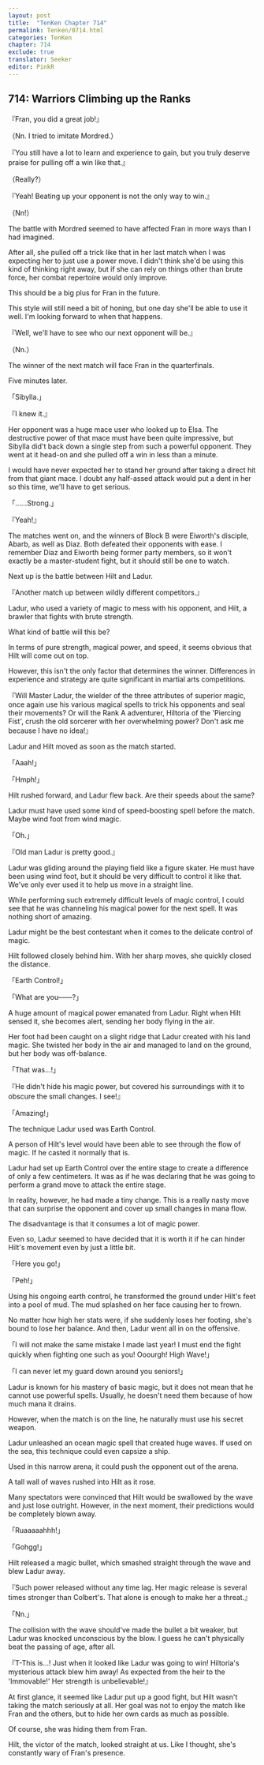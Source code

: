 ```yaml
---
layout: post
title:  "TenKen Chapter 714"
permalink: Tenken/0714.html
categories: TenKen
chapter: 714
exclude: true
translator: Seeker
editor: PinkR
---
```

<h2>714: Warriors Climbing up the Ranks</h2>

『Fran, you did a great job!』

（Nn. I tried to imitate Mordred.）

『You still have a lot to learn and experience to gain, but you truly deserve praise for pulling off a win like that.』

（Really?）

『Yeah! Beating up your opponent is not the only way to win.』

（Nn!）

The battle with Mordred seemed to have affected Fran in more ways than I had imagined.

After all, she pulled off a trick like that in her last match when I was expecting her to just use a power move. I didn't think she'd be using this kind of thinking right away, but if she can rely on things other than brute force, her combat repertoire would only improve.

This should be a big plus for Fran in the future.

This style will still need a bit of honing, but one day she'll be able to use it well. I'm looking forward to when that happens.

『Well, we'll have to see who our next opponent will be.』

（Nn.）

The winner of the next match will face Fran in the quarterfinals.

Five minutes later.

「Sibylla.」

『I knew it.』

Her opponent was a huge mace user who looked up to Elsa. The destructive power of that mace must have been quite impressive, but Sibylla did't back down a single step from such a powerful opponent. They went at it head-on and she pulled off a win in less than a minute.

I would have never expected her to stand her ground after taking a direct hit from that giant mace. I doubt any half-assed attack would put a dent in her so this time, we'll have to get serious.

「……Strong.」

『Yeah!』

The matches went on, and the winners of Block B were Eiworth's disciple, Abarb, as well as Diaz. Both defeated their opponents with ease. I remember Diaz and Eiworth being former party members, so it won't exactly be a master-student fight, but it should still be one to watch.

Next up is the battle between Hilt and Ladur.

『Another match up between wildly different competitors.』

Ladur, who used a variety of magic to mess with his opponent, and Hilt, a brawler that fights with brute strength.

What kind of battle will this be?

In terms of pure strength, magical power, and speed, it seems obvious that Hilt will come out on top.

However, this isn't the only factor that determines the winner. Differences in experience and strategy are quite significant in martial arts competitions.

『Will Maste&zwj;r Ladur, the wielder of the three attributes of superior magic, once again use his various magical spells to trick his opponents and seal their movements? Or will the Rank A adventurer, Hiltoria of the 'Piercing Fist', crush the old sorcerer with her overwhelming power? Don't ask me because I have no idea!』

Ladur and Hilt moved as soon as the match started.

「Aaah!」

「Hmph!」

Hilt rushed forward, and Ladur flew back. Are their speeds about the same?

Ladur must have used some kind of speed-boosting spell before the match. Maybe wind foot from wind magic.

「Oh.」

『Old man Ladur is pretty good.』

Ladur was gliding around the playing field like a figure skater. He must have been using wind foot, but it should be very difficult to control it like that. We've only ever used it to help us move in a straight line.

While performing such extremely difficult levels of magic control, I could see that he was channeling his magical power for the next spell. It was nothing short of amazing.

Ladur might be the best contestant when it comes to the delicate control of magic.

Hilt followed closely behind him. With her sharp moves, she quickly closed the distance.

「Earth Control!」

「What are you――?」

A huge amount of magical power emanated from Ladur. Right when Hilt sensed it, she becomes alert, sending her body flying in the air.

Her foot had been caught on a slight ridge that Ladur created with his land magic. She twisted her body in the air and managed to land on the ground, but her body was off-balance.

「That was...!」

『He didn't hide his magic power, but covered his surroundings with it to obscure the small changes. I see!』

「Amazing!」

The technique Ladur used was Earth Control.

A person of Hilt's level would have been able to see through the flow of magic. If he casted it normally that is.

Ladur had set up Earth Control over the entire stage to create a difference of only a few centimeters. It was as if he was declaring that he was going to perform a grand move to attack the entire stage.

In reality, however, he had made a tiny change. This is a really nasty move that can surprise the opponent and cover up small changes in mana flow.

The disadvantage is that it consumes a lot of magic power.

Even so, Ladur seemed to have decided that it is worth it if he can hinder Hilt's movement even by just a little bit.

「Here you go!」

「Peh!」

Using his ongoing earth control, he transformed the ground under Hilt's feet into a pool of mud. The mud splashed on her face causing her to frown.

No matter how high her stats were, if she suddenly loses her footing, she's bound to lose her balance. And then, Ladur went all in on the offensive.

「I will not make the same mistake I made last year! I must end the fight quickly when fighting one such as you! Ooourgh! High Wave!」

「I can never let my guard down around you seniors!」

Ladur is known for his mastery of basic magic, but it does not mean that he cannot use powerful spells. Usually, he doesn't need them because of how much mana it drains.

However, when the match is on the line, he naturally must use his secret weapon.

Ladur unleashed an ocean magic spell that created huge waves. If used on the sea, this technique could even capsize a ship.

Used in this narrow arena, it could push the opponent out of the arena.

A tall wall of waves rushed into Hilt as it rose.

Many spectators were convinced that Hilt would be swallowed by the wave and just lose outright. However, in the next moment, their predictions would be completely blown away.

「Ruaaaaahhh!」

「Gohgg!」

Hilt released a magic bullet, which smashed straight through the wave and blew Ladur away.

『Such power released without any time lag. Her magic release is several times stronger than Colbert's. That alone is enough to make her a threat.』

「Nn.」

The collision with the wave should've made the bullet a bit weaker, but Ladur was knocked unconscious by the blow. I guess he can't physically beat the passing of age, after all.

『T-This is…! Just when it looked like Ladur was going to win! Hiltoria's mysterious attack blew him away! As expected from the heir to the 'Immovable!' Her strength is unbelievable!』

At first glance, it seemed like Ladur put up a good fight, but Hilt wasn't taking the match seriously at all. Her goal was not to enjoy the match like Fran and the others, but to hide her own cards as much as possible.

Of course, she was hiding them from Fran.

Hilt, the victor of the match, looked straight at us. Like I thought, she's constantly wary of Fran's presence.








